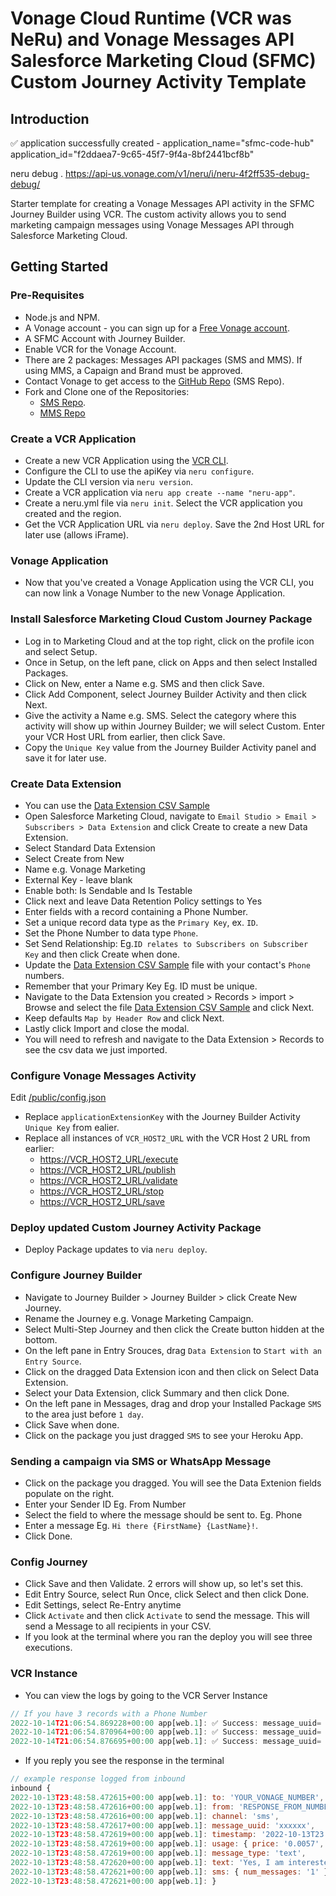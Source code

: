# Vonage Cloud Runtime (VCR was NeRu) and Vonage Messages API Salesforce Marketing Cloud (SFMC) Custom Journey Activity Template

## Introduction

✅ application successfully created - application_name="sfmc-code-hub" application_id="f2ddaea7-9c65-45f7-9f4a-8bf2441bcf8b"

neru debug .
https://api-us.vonage.com/v1/neru/i/neru-4f2ff535-debug-debug/



Starter template for creating a Vonage Messages API activity in the SFMC Journey Builder using VCR.
The custom activity allows you to send marketing campaign messages using Vonage Messages API through Salesforce Marketing Cloud.

## Getting Started

### Pre-Requisites

- Node.js and NPM.
- A Vonage account - you can sign up for a [Free Vonage account](https://ui.idp.vonage.com/ui/auth/registration).
- A SFMC Account with Journey Builder.
- Enable VCR for the Vonage Account.
- There are 2 packages: Messages API packages (SMS and MMS). If using MMS, a Capaign and Brand must be approved.
- Contact Vonage to get access to the [GitHub Repo](https://github.com/nexmo-se/template-neru-sfmc/tree/bs-sms) (SMS Repo).
- Fork and Clone one of the Repositories:
  - [SMS Repo](https://github.com/nexmo-se/template-neru-sfmc/tree/bs-sms).
  - [MMS Repo](https://github.com/nexmo-se/template-neru-sfmc/tree/bs-mms)

### Create a VCR Application

- Create a new VCR Application using the [VCR CLI](https://vonage-neru.herokuapp.com/neru/guides/cli).
- Configure the CLI to use the apiKey via `neru configure`.
- Update the CLI version via `neru version`.
- Create a VCR application via `neru app create --name "neru-app"`.
- Create a neru.yml file via `neru init`. Select the VCR application you created and the region.
- Get the VCR Application URL via `neru deploy`. Save the 2nd Host URL for later use (allows iFrame).

### Vonage Application

- Now that you've created a Vonage Application using the VCR CLI, you can now link a Vonage Number to the new Vonage Application.

### Install Salesforce Marketing Cloud Custom Journey Package

- Log in to Marketing Cloud and at the top right, click on the profile icon and select Setup.
- Once in Setup, on the left pane, click on Apps and then select Installed Packages.
- Click on New, enter a Name e.g. SMS and then click Save.
- Click Add Component, select Journey Builder Activity and then click Next.
- Give the activity a Name e.g. SMS. Select the category where this activity will show up within Journey Builder;
  we will select Custom.
  Enter your VCR Host URL from earlier, then click Save.
- Copy the `Unique Key` value from the Journey Builder Activity panel and save it for later use.

### Create Data Extension

- You can use the [Data Extension CSV Sample](./../data-extension-sample.csv)
- Open Salesforce Marketing Cloud, navigate to `Email Studio > Email > Subscribers > Data Extension` and
  click Create to create a new Data Extension.
- Select Standard Data Extension
- Select Create from New
- Name e.g. Vonage Marketing
- External Key - leave blank
- Enable both: Is Sendable and Is Testable
- Click next and leave Data Retention Policy settings to Yes
- Enter fields with a record containing a Phone Number.
- Set a unique record data type as the `Primary Key`, ex. `ID`.
- Set the Phone Number to data type `Phone`.
- Set Send Relationship: Eg.`ID relates to Subscribers on Subscriber Key` and then click Create when done.
- Update the [Data Extension CSV Sample](./../data-extension-sample.csv) file with your contact's `Phone` numbers.
- Remember that your Primary Key Eg. ID must be unique.
- Navigate to the Data Extension you created > Records > import > Browse and select the file [Data Extension CSV Sample](./../data-extension-sample.csv) and click Next.
- Keep defaults `Map by Header Row` and click Next.
- Lastly click Import and close the modal.
- You will need to refresh and navigate to the Data Extension > Records to see the csv data we just imported.

### Configure Vonage Messages Activity

Edit [/public/config.json](../public/config.json)

- Replace `applicationExtensionKey` with the Journey Builder Activity `Unique Key` from ealier.
- Replace all instances of `VCR_HOST2_URL` with the VCR Host 2 URL from earlier:
  - <https://VCR_HOST2_URL/execute>
  - <https://VCR_HOST2_URL/publish>
  - <https://VCR_HOST2_URL/validate>
  - <https://VCR_HOST2_URL/stop>
  - <https://VCR_HOST2_URL/save>

### Deploy updated Custom Journey Activity Package

- Deploy Package updates to via `neru deploy`.

### Configure Journey Builder

- Navigate to Journey Builder > Journey Builder > click Create New Journey.
- Rename the Journey e.g. Vonage Marketing Campaign.
- Select Multi-Step Journey and then click the Create button hidden at the bottom.
- On the left pane in Entry Srouces, drag `Data Extension` to `Start with an Entry Source`.
- Click on the dragged Data Extension icon and then click on Select Data Extension.
- Select your Data Extension, click Summary and then click Done.
- On the left pane in Messages, drag and drop your Installed Package `SMS` to the area
  just before `1 day`.
- Click Save when done.
- Click on the package you just dragged `SMS` to see your Heroku App.

### Sending a campaign via SMS or WhatsApp Message

- Click on the package you dragged. You will see the Data Extenion fields populate on the right.
- Enter your Sender ID Eg. From Number
- Select the field to where the message should be sent to. Eg. Phone
- Enter a message Eg. `Hi there {FirstName} {LastName}!`.
- Click Done.

### Config Journey

- Click Save and then Validate. 2 errors will show up, so let's set this.
- Edit Entry Source, select Run Once, click Select and then click Done.
- Edit Settings, select Re-Entry anytime
- Click `Activate` and then click `Activate` to send the message. This will send a Message to all recipients in your CSV.
- If you look at the terminal where you ran the deploy you will see three executions.

### VCR Instance

- You can view the logs by going to the VCR Server Instance

```js
// If you have 3 records with a Phone Number
2022-10-14T21:06:54.869228+00:00 app[web.1]: ✅ Success: message_uuid= b16363e2-aa12-4796-aaf1-1f7b3b7f9901
2022-10-14T21:06:54.870964+00:00 app[web.1]: ✅ Success: message_uuid= 13dcf471-4bdd-4d23-a691-862c3022f4d2
2022-10-14T21:06:54.876695+00:00 app[web.1]: ✅ Success: message_uuid= 3643d0a9-2663-4534-8c77-e1567fde6d3d
```

- If you reply you see the response in the terminal

```js
// example response logged from inbound
inbound {
2022-10-13T23:48:58.472615+00:00 app[web.1]: to: 'YOUR_VONAGE_NUMBER',
2022-10-13T23:48:58.472616+00:00 app[web.1]: from: 'RESPONSE_FROM_NUMBER',
2022-10-13T23:48:58.472616+00:00 app[web.1]: channel: 'sms',
2022-10-13T23:48:58.472617+00:00 app[web.1]: message_uuid: 'xxxxxx',
2022-10-13T23:48:58.472619+00:00 app[web.1]: timestamp: '2022-10-13T23:48:58Z',
2022-10-13T23:48:58.472619+00:00 app[web.1]: usage: { price: '0.0057', currency: 'EUR' },
2022-10-13T23:48:58.472619+00:00 app[web.1]: message_type: 'text',
2022-10-13T23:48:58.472620+00:00 app[web.1]: text: 'Yes, I am interested in the promotion!',
2022-10-13T23:48:58.472621+00:00 app[web.1]: sms: { num_messages: '1' }
2022-10-13T23:48:58.472621+00:00 app[web.1]: }
```
